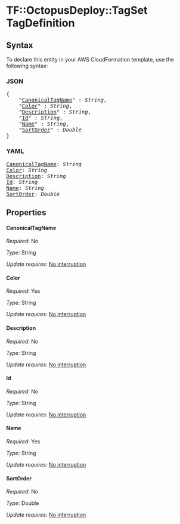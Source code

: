 # TF::OctopusDeploy::TagSet TagDefinition

## Syntax

To declare this entity in your AWS CloudFormation template, use the following syntax:

### JSON

<pre>
{
    "<a href="#canonicaltagname" title="CanonicalTagName">CanonicalTagName</a>" : <i>String</i>,
    "<a href="#color" title="Color">Color</a>" : <i>String</i>,
    "<a href="#description" title="Description">Description</a>" : <i>String</i>,
    "<a href="#id" title="Id">Id</a>" : <i>String</i>,
    "<a href="#name" title="Name">Name</a>" : <i>String</i>,
    "<a href="#sortorder" title="SortOrder">SortOrder</a>" : <i>Double</i>
}
</pre>

### YAML

<pre>
<a href="#canonicaltagname" title="CanonicalTagName">CanonicalTagName</a>: <i>String</i>
<a href="#color" title="Color">Color</a>: <i>String</i>
<a href="#description" title="Description">Description</a>: <i>String</i>
<a href="#id" title="Id">Id</a>: <i>String</i>
<a href="#name" title="Name">Name</a>: <i>String</i>
<a href="#sortorder" title="SortOrder">SortOrder</a>: <i>Double</i>
</pre>

## Properties

#### CanonicalTagName

_Required_: No

_Type_: String

_Update requires_: [No interruption](https://docs.aws.amazon.com/AWSCloudFormation/latest/UserGuide/using-cfn-updating-stacks-update-behaviors.html#update-no-interrupt)

#### Color

_Required_: Yes

_Type_: String

_Update requires_: [No interruption](https://docs.aws.amazon.com/AWSCloudFormation/latest/UserGuide/using-cfn-updating-stacks-update-behaviors.html#update-no-interrupt)

#### Description

_Required_: No

_Type_: String

_Update requires_: [No interruption](https://docs.aws.amazon.com/AWSCloudFormation/latest/UserGuide/using-cfn-updating-stacks-update-behaviors.html#update-no-interrupt)

#### Id

_Required_: No

_Type_: String

_Update requires_: [No interruption](https://docs.aws.amazon.com/AWSCloudFormation/latest/UserGuide/using-cfn-updating-stacks-update-behaviors.html#update-no-interrupt)

#### Name

_Required_: Yes

_Type_: String

_Update requires_: [No interruption](https://docs.aws.amazon.com/AWSCloudFormation/latest/UserGuide/using-cfn-updating-stacks-update-behaviors.html#update-no-interrupt)

#### SortOrder

_Required_: No

_Type_: Double

_Update requires_: [No interruption](https://docs.aws.amazon.com/AWSCloudFormation/latest/UserGuide/using-cfn-updating-stacks-update-behaviors.html#update-no-interrupt)

